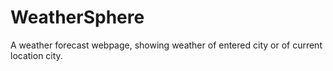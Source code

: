 # WeatherSphere
A weather forecast webpage, showing weather of entered city or of current location city.
